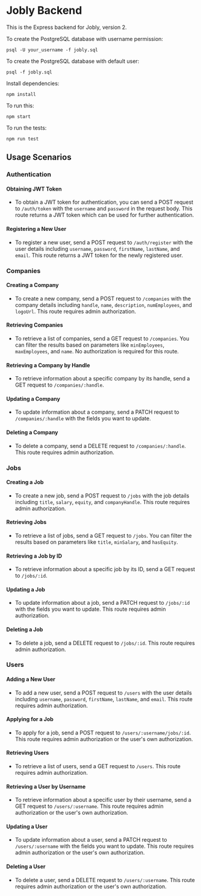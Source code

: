 # Jobly Backend

This is the Express backend for Jobly, version 2.

To create the PostgreSQL database with username permission:

    psql -U your_username -f jobly.sql

To create the PostgreSQL database with default user:

    psql -f jobly.sql

Install dependencies:

    npm install

To run this:

    npm start
    
To run the tests:

    npm run test

## Usage Scenarios

### Authentication

#### Obtaining JWT Token
- To obtain a JWT token for authentication, you can send a POST request to `/auth/token` with the `username` and `password` in the request body. This route returns a JWT token which can be used for further authentication.

#### Registering a New User
- To register a new user, send a POST request to `/auth/register` with the user details including `username`, `password`, `firstName`, `lastName`, and `email`. This route returns a JWT token for the newly registered user.

### Companies

#### Creating a Company
- To create a new company, send a POST request to `/companies` with the company details including `handle`, `name`, `description`, `numEmployees`, and `logoUrl`. This route requires admin authorization.

#### Retrieving Companies
- To retrieve a list of companies, send a GET request to `/companies`. You can filter the results based on parameters like `minEmployees`, `maxEmployees`, and `name`. No authorization is required for this route.

#### Retrieving a Company by Handle
- To retrieve information about a specific company by its handle, send a GET request to `/companies/:handle`.

#### Updating a Company
- To update information about a company, send a PATCH request to `/companies/:handle` with the fields you want to update.

#### Deleting a Company
- To delete a company, send a DELETE request to `/companies/:handle`. This route requires admin authorization.

### Jobs

#### Creating a Job
- To create a new job, send a POST request to `/jobs` with the job details including `title`, `salary`, `equity`, and `companyHandle`. This route requires admin authorization.

#### Retrieving Jobs
- To retrieve a list of jobs, send a GET request to `/jobs`. You can filter the results based on parameters like `title`, `minSalary`, and `hasEquity`.

#### Retrieving a Job by ID
- To retrieve information about a specific job by its ID, send a GET request to `/jobs/:id`.

#### Updating a Job
- To update information about a job, send a PATCH request to `/jobs/:id` with the fields you want to update. This route requires admin authorization.

#### Deleting a Job
- To delete a job, send a DELETE request to `/jobs/:id`. This route requires admin authorization.

### Users

#### Adding a New User
- To add a new user, send a POST request to `/users` with the user details including `username`, `password`, `firstName`, `lastName`, and `email`. This route requires admin authorization.

#### Applying for a Job
- To apply for a job, send a POST request to `/users/:username/jobs/:id`. This route requires admin authorization or the user's own authorization.

#### Retrieving Users
- To retrieve a list of users, send a GET request to `/users`. This route requires admin authorization.

#### Retrieving a User by Username
- To retrieve information about a specific user by their username, send a GET request to `/users/:username`. This route requires admin authorization or the user's own authorization.

#### Updating a User
- To update information about a user, send a PATCH request to `/users/:username` with the fields you want to update. This route requires admin authorization or the user's own authorization.

#### Deleting a User
- To delete a user, send a DELETE request to `/users/:username`. This route requires admin authorization or the user's own authorization.